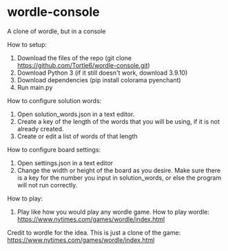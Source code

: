 # wordle-console
A clone of wordle, but in a console

How to setup:
1. Download the files of the repo (git clone https://github.com/Tortle6/wordle-console.git)
2. Download Python 3 (if it still doesn't work, download 3.9.10)
3. Download dependencies (pip install colorama pyenchant)
4. Run main.py

How to configure solution words:
1. Open solution_words.json in a text editor.
2. Create a key of the length of the words that you will be using, if it is not already created.
3. Create or edit a list of words of that length

How to configure board settings:
1. Open settings.json in a text editor
2. Change the width or height of the board as you desire. Make sure there is a key for the number you input in solution_words, or else the program will not run correctly.

How to play:
1. Play like how you would play any wordle game. How to play wordle: https://www.nytimes.com/games/wordle/index.html


Credit to wordle for the idea. This is just a clone of the game:
https://www.nytimes.com/games/wordle/index.html
